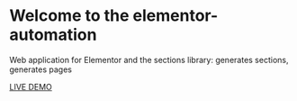 # Welcome to the elementor-automation
Web application for Elementor and the sections library: generates sections, generates pages


[LIVE DEMO](https://heavy-meta.github.io/elementor-automation/main.html)
